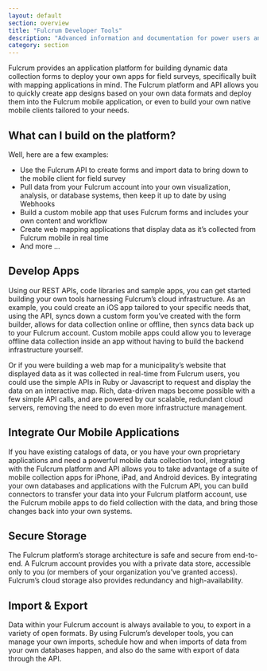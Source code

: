 ```yaml
---
layout: default
section: overview
title: "Fulcrum Developer Tools"
description: "Advanced information and documentation for power users and developers"
category: section
---
```


Fulcrum provides an application platform for building dynamic data collection forms to deploy your own apps for field surveys, specifically built with mapping applications in mind. The Fulcrum platform and API allows you to quickly create app designs based on your own data formats and deploy them into the Fulcrum mobile application, or even to build your own native mobile clients tailored to your needs.

## What can I build on the platform?

Well, here are a few examples:

* Use the Fulcrum API to create forms and import data to bring down to the mobile client for field survey
* Pull data from your Fulcrum account into your own visualization, analysis, or database systems, then keep it up to date by using Webhooks
* Build a custom mobile app that uses Fulcrum forms and includes your own content and workflow
* Create web mapping applications that display data as it’s collected from Fulcrum mobile in real time
* And more ...

## Develop Apps

Using our REST APIs, code libraries and sample apps, you can get started building your own tools harnessing Fulcrum’s cloud infrastructure. As an example, you could create an iOS app tailored to your specific needs that, using the API, syncs down a custom form you’ve created with the form builder, allows for data collection online or offline, then syncs data back up to your Fulcrum account. Custom mobile apps could allow you to leverage offline data collection inside an app without having to build the backend infrastructure yourself.

Or if you were building a web map for a municipality’s website that displayed data as it was collected in real-time from Fulcrum users, you could use the simple APIs in Ruby or Javascript to request and display the data on an interactive map. Rich, data-driven maps become possible with a few simple API calls, and are powered by our scalable, redundant cloud servers, removing the need to do even more infrastructure management.

## Integrate Our Mobile Applications

If you have existing catalogs of data, or you have your own proprietary applications and need a powerful mobile data collection tool, integrating with the Fulcrum platform and API allows you to take advantage of a suite of mobile collection apps for iPhone, iPad, and Android devices. By integrating your own databases and applications with the Fulcrum API, you can build connectors to transfer your data into your Fulcrum platform account, use the Fulcrum mobile apps to do field collection with the data, and bring those changes back into your own systems.

## Secure Storage

The Fulcrum platform’s storage architecture is safe and secure from end-to-end. A Fulcrum account provides you with a private data store, accessible only to you (or members of your organization you’ve granted access). Fulcrum’s cloud storage also provides redundancy and high-availability.

## Import & Export

Data within your Fulcrum account is always available to you, to export in a variety of open formats. By using Fulcrum’s developer tools, you can manage your own imports, schedule how and when imports of data from your own databases happen, and also do the same with export of data through the API.
